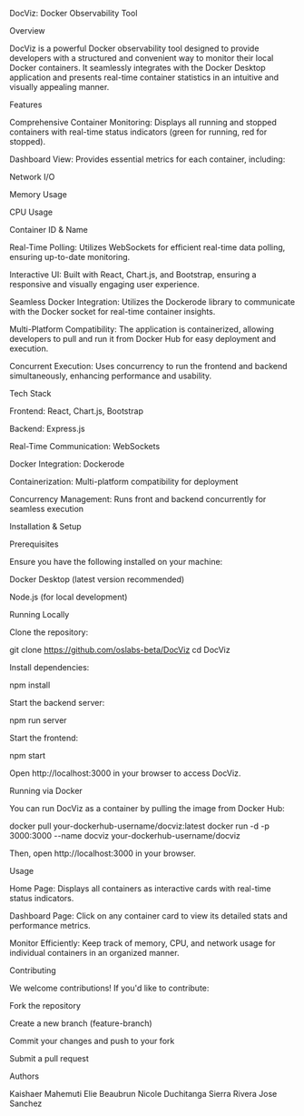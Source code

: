 DocViz: Docker Observability Tool

Overview

DocViz is a powerful Docker observability tool designed to provide developers with a structured and convenient way to monitor their local Docker containers. It seamlessly integrates with the Docker Desktop application and presents real-time container statistics in an intuitive and visually appealing manner.

Features

Comprehensive Container Monitoring: Displays all running and stopped containers with real-time status indicators (green for running, red for stopped).

Dashboard View: Provides essential metrics for each container, including:

Network I/O

Memory Usage

CPU Usage

Container ID & Name

Real-Time Polling: Utilizes WebSockets for efficient real-time data polling, ensuring up-to-date monitoring.

Interactive UI: Built with React, Chart.js, and Bootstrap, ensuring a responsive and visually engaging user experience.

Seamless Docker Integration: Utilizes the Dockerode library to communicate with the Docker socket for real-time container insights.

Multi-Platform Compatibility: The application is containerized, allowing developers to pull and run it from Docker Hub for easy deployment and execution.

Concurrent Execution: Uses concurrency to run the frontend and backend simultaneously, enhancing performance and usability.

Tech Stack

Frontend: React, Chart.js, Bootstrap

Backend: Express.js

Real-Time Communication: WebSockets

Docker Integration: Dockerode

Containerization: Multi-platform compatibility for deployment

Concurrency Management: Runs front and backend concurrently for seamless execution

Installation & Setup

Prerequisites

Ensure you have the following installed on your machine:

Docker Desktop (latest version recommended)

Node.js (for local development)

Running Locally

Clone the repository:

git clone https://github.com/oslabs-beta/DocViz
cd DocViz

Install dependencies:

npm install

Start the backend server:

npm run server

Start the frontend:

npm start

Open http://localhost:3000 in your browser to access DocViz.

Running via Docker

You can run DocViz as a container by pulling the image from Docker Hub:

 docker pull your-dockerhub-username/docviz:latest
 docker run -d -p 3000:3000 --name docviz your-dockerhub-username/docviz

Then, open http://localhost:3000 in your browser.

Usage

Home Page: Displays all containers as interactive cards with real-time status indicators.

Dashboard Page: Click on any container card to view its detailed stats and performance metrics.

Monitor Efficiently: Keep track of memory, CPU, and network usage for individual containers in an organized manner.

Contributing

We welcome contributions! If you'd like to contribute:

Fork the repository

Create a new branch (feature-branch)

Commit your changes and push to your fork

Submit a pull request

Authors

Kaishaer Mahemuti 
Elie Beaubrun
Nicole Duchitanga
Sierra Rivera
Jose Sanchez

